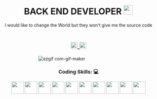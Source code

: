<!-- Title -->
<h1 align="center">BACK END DEVELOPER
  <img src="https://raw.githubusercontent.com/iampavangandhi/iampavangandhi/master/gifs/Hi.gif" width="30px">
</h1>

<!-- Quote -->
<p align="center">I would like to change the World but they won't give me the source code
  
  <!-- Social Network -->
<h1 align="center">
  
<a href="https://www.linkedin.com/in/jose-angel-alvarez-filippo">
  <img align="center" 
       alt="Linkdein" 
       width="22px" 
       src="https://user-images.githubusercontent.com/55005374/103146171-312a4c00-470b-11eb-8839-992580bb8206.png" />
  </a>
  
<a href="mailto:jfilippo04@gmail.com">
  <img align="center" 
       alt="Gmail" 
       width="22px" 
       src="https://user-images.githubusercontent.com/55005374/103146250-0d1b3a80-470c-11eb-8ead-a92232d45d6e.png" />
  </a>
</h1>

<!-- Background -->

<!-- I do add this "&nbsp;" because I can't center the GIFT, let me know if you know how do it -->
&nbsp;&nbsp;&nbsp;&nbsp;&nbsp;&nbsp;&nbsp;&nbsp;&nbsp;&nbsp;&nbsp;&nbsp;&nbsp;&nbsp;&nbsp;&nbsp;&nbsp;&nbsp;&nbsp;&nbsp;&nbsp;&nbsp;&nbsp;&nbsp;&nbsp;&nbsp;&nbsp;&nbsp;&nbsp;&nbsp;
![ezgif com-gif-maker](https://user-images.githubusercontent.com/55005374/95673501-37764680-0b66-11eb-8ee1-d4f4a2b285d9.gif)

<!-- coding Skills -->
<p><H3 align="center"><strong> Coding Skills: 💻 </strong></p>
  <code><img height="40" src="https://cdn4.iconfinder.com/data/icons/logos-3/456/nodejs-new-pantone-black-64.png"></code>
  <code><img height="40" src="https://cdn-icons-png.flaticon.com/128/5968/5968292.png"></code>
  <code><img height="40" src="https://cdn-icons-png.flaticon.com/128/5968/5968381.png"></code>
  <code><img height="40" src="https://cdn4.iconfinder.com/data/icons/logos-and-brands/512/267_Python_logo-64.png"></code>
  <code><img height="40" src="https://cdn4.iconfinder.com/data/icons/50-file-types/125/JSON-64.png"></code>
  <code><img height="40" src="https://cdn4.iconfinder.com/data/icons/logos-brands-5/24/mysql-64.png"></code>
  <code><img height="40" src="https://cdn4.iconfinder.com/data/icons/logos-brands-5/24/postgresql-64.png"></code>
  <code><img height="40" src="https://cdn0.iconfinder.com/data/icons/file-format-database-j-glyph-2/64/database_file_document-56-64.png"></code>
  <code><img height="40" src="https://cdn4.iconfinder.com/data/icons/logos-3/512/mongodb-2-64.png"></code>
  <code><img height="40" src="https://cdn4.iconfinder.com/data/icons/logos-brands-5/24/jest-64.png"></code>
